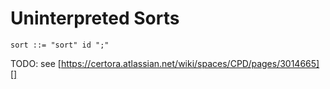 Uninterpreted Sorts
===================

```
sort ::= "sort" id ";"
```

TODO: see [https://certora.atlassian.net/wiki/spaces/CPD/pages/3014665][]
